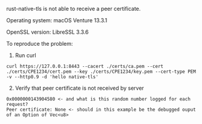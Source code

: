 rust-native-tls is not able to receive a peer certificate.

Operating system:
macOS Venture 13.3.1

OpenSSL version:
LibreSSL 3.3.6

To reproduce the problem:

1. Run curl
```
curl https://127.0.0.1:8443 --cacert ./certs/ca.pem --cert ./certs/CPE1234/cert.pem --key ./certs/CPE1234/key.pem --cert-type PEM -v --http0.9 -d 'hello native-tls'
```
2. Verify that peer certificate is not received by server
```
0x0000000143904580 <- and what is this random number logged for each request?
Peer certificate: None <- should in this example be the debugged ouput of an Option of Vec<u8>
```